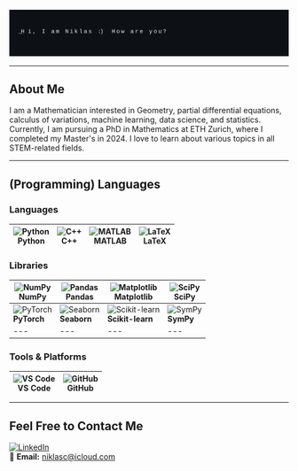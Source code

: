 ![Banner](./assets/banner.svg)

---

## About Me
I am a Mathematician interested in Geometry, partial differential equations, calculus of variations, machine learning, data science, and statistics. Currently, I am pursuing a PhD in Mathematics at ETH Zurich, where I completed my Master's in 2024. I love to learn about various topics in all STEM-related fields.

---

## (Programming) Languages

### Languages

| ![Python](https://cdn.jsdelivr.net/gh/devicons/devicon/icons/python/python-plain.svg) <br> **Python** | ![C++](https://cdn.jsdelivr.net/gh/devicons/devicon/icons/cplusplus/cplusplus-line.svg) <br> **C++** | ![MATLAB](https://cdn.jsdelivr.net/gh/devicons/devicon/icons/matlab/matlab-original.svg) <br> **MATLAB** | ![LaTeX](https://cdn.jsdelivr.net/gh/devicons/devicon/icons/latex/latex-original.svg) <br> **LaTeX** |
|---|---|---|---|

### Libraries

| ![NumPy](https://cdn.jsdelivr.net/gh/devicons/devicon/icons/numpy/numpy-original.svg) <br> **NumPy** | ![Pandas](https://cdn.jsdelivr.net/gh/devicons/devicon/icons/pandas/pandas-original.svg) <br> **Pandas** | ![Matplotlib](https://cdn.jsdelivr.net/gh/devicons/devicon/icons/matplotlib/matplotlib-original.svg) <br> **Matplotlib** | ![SciPy](https://www.scipy.org/_static/scipy_logo.svg) <br> **SciPy** |
|---|---|---|---|
| ![PyTorch](https://cdn.jsdelivr.net/gh/devicons/devicon/icons/pytorch/pytorch-original.svg) <br> **PyTorch** | ![Seaborn](https://seaborn.pydata.org/_static/logo-wide-lightbg.svg) <br> **Seaborn** | ![Scikit-learn](https://cdn.jsdelivr.net/gh/devicons/devicon/icons/scikitlearn/scikitlearn-original.svg) <br> **Scikit-learn** | ![SymPy](https://www.sympy.org/static/img/logo.svg) <br> **SymPy** |
|---|---|---|---|

### Tools & Platforms

| ![VS Code](https://cdn.jsdelivr.net/gh/devicons/devicon/icons/vscode/vscode-original.svg) <br> **VS Code** | ![GitHub](https://cdn.jsdelivr.net/gh/devicons/devicon/icons/github/github-original.svg) <br> **GitHub** |
|---|---|

---

## Feel Free to Contact Me

[![LinkedIn](https://img.shields.io/badge/LinkedIn-0A66C2?style=flat&logo=linkedin&logoColor=white)](https://www.linkedin.com/in/niklas-canova-7b83962ba/)  
📧 **Email:** [niklasc@icloud.com](mailto:niklasc@icloud.com)
